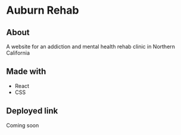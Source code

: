 # Auburn Rehab

## About 
A website for an addiction and mental health rehab clinic in Northern California

## Made with 
* React
* CSS

## Deployed link  
Coming soon 
